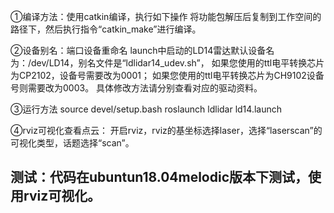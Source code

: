 ①编译方法：使用catkin编译，执行如下操作
将功能包解压后复制到工作空间的路径下，然后执行指令“catkin_make”进行编译。

②设备别名：端口设备重命名
launch中启动的LD14雷达默认设备名为：/dev/LD14，别名文件是“ldlidar14_udev.sh”，
如果您使用的ttl电平转换芯片为CP2102，设备号需要改为0001；
如果您使用的ttl电平转换芯片为CH9102设备号则需要改为0003。
具体修改方法请分别查看对应的驱动资料。

③运行方法
source devel/setup.bash
roslaunch ldlidar ld14.launch

④rviz可视化查看点云：
开启rviz，rviz的基坐标选择laser，选择“laserscan”的可视化类型，话题选择“scan”。

## 测试：代码在ubuntun18.04melodic版本下测试，使用rviz可视化。
